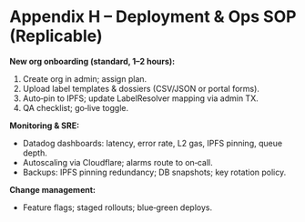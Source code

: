 # Appendix H – Deployment & Ops SOP (Replicable)

**New org onboarding (standard, 1–2 hours):**
1) Create org in admin; assign plan.  
2) Upload label templates & dossiers (CSV/JSON or portal forms).  
3) Auto‑pin to IPFS; update LabelResolver mapping via admin TX.  
4) QA checklist; go‑live toggle.

**Monitoring & SRE:**
- Datadog dashboards: latency, error rate, L2 gas, IPFS pinning, queue depth.  
- Autoscaling via Cloudflare; alarms route to on‑call.  
- Backups: IPFS pinning redundancy; DB snapshots; key rotation policy.

**Change management:**
- Feature flags; staged rollouts; blue‑green deploys.
